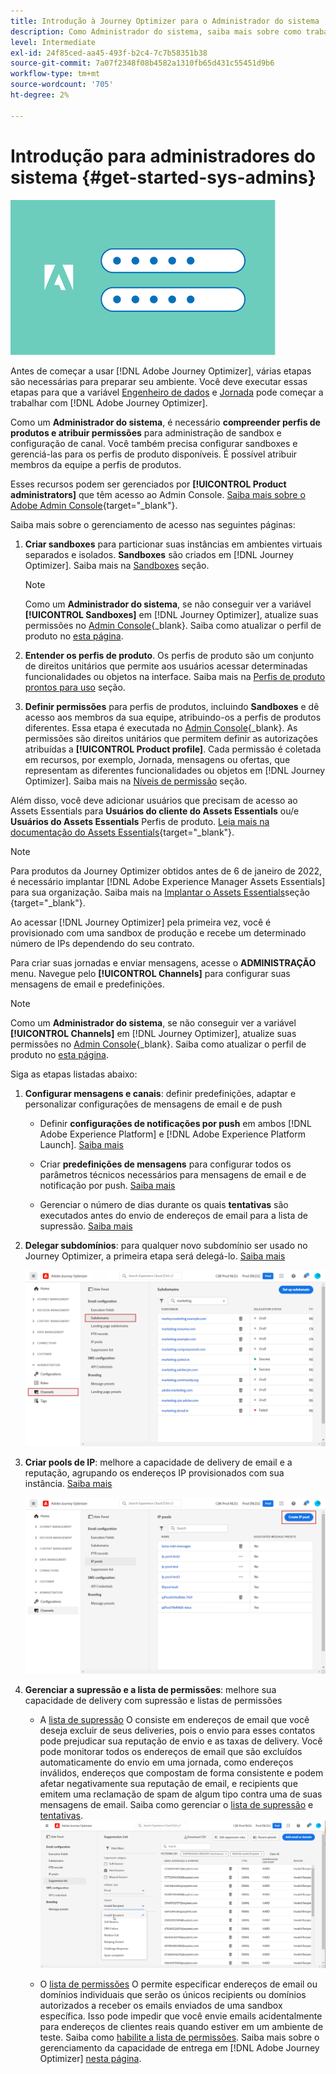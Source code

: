 ```yaml
---
title: Introdução à Journey Optimizer para o Administrador do sistema
description: Como Administrador do sistema, saiba mais sobre como trabalhar com a Journey Optimizer
level: Intermediate
exl-id: 24f85ced-aa45-493f-b2c4-7c7b58351b38
source-git-commit: 7a07f2348f08b4582a1310fb65d431c55451d9b6
workflow-type: tm+mt
source-wordcount: '705'
ht-degree: 2%

---
```


# Introdução para administradores do sistema {#get-started-sys-admins}

![administrador](assets/do-not-localize/user-2.png)

Antes de começar a usar [!DNL Adobe Journey Optimizer], várias etapas são necessárias para preparar seu ambiente.  Você deve executar essas etapas para que a variável [Engenheiro de dados](data-engineer.md) e [Jornada](marketer.md) pode começar a trabalhar com [!DNL Adobe Journey Optimizer].


Como um **Administrador do sistema**, é necessário **compreender perfis de produtos e atribuir permissões** para administração de sandbox e configuração de canal. Você também precisa configurar sandboxes e gerenciá-las para os perfis de produto disponíveis. É possível atribuir membros da equipe a perfis de produtos.

Esses recursos podem ser gerenciados por **[!UICONTROL Product administrators]** que têm acesso ao Admin Console. [Saiba mais sobre o Adobe Admin Console](https://helpx.adobe.com/br/enterprise/admin-guide.html){target=&quot;_blank&quot;}.

Saiba mais sobre o gerenciamento de acesso nas seguintes páginas:

1. **Criar sandboxes** para particionar suas instâncias em ambientes virtuais separados e isolados. **Sandboxes** são criados em [!DNL Journey Optimizer]. Saiba mais na [Sandboxes](../../administration/sandboxes.md) seção.

   >[!NOTE]
   >Como um **Administrador do sistema**, se não conseguir ver a variável **[!UICONTROL Sandboxes]** em [!DNL Journey Optimizer], atualize suas permissões no [Admin Console](https://adminconsole.adobe.com/){_blank}. Saiba como atualizar o perfil de produto no [esta página](../../administration/permissions.md#edit-product-profile).

1. **Entender os perfis de produto**. Os perfis de produto são um conjunto de direitos unitários que permite aos usuários acessar determinadas funcionalidades ou objetos na interface. Saiba mais na [Perfis de produto prontos para uso](../../administration/ootb-product-profiles.md) seção.

1. **Definir permissões** para perfis de produtos, incluindo **Sandboxes** e dê acesso aos membros da sua equipe, atribuindo-os a perfis de produtos diferentes. Essa etapa é executada no [Admin Console](https://adminconsole.adobe.com/){_blank}. As permissões são direitos unitários que permitem definir as autorizações atribuídas a **[!UICONTROL Product profile]**. Cada permissão é coletada em recursos, por exemplo, Jornada, mensagens ou ofertas, que representam as diferentes funcionalidades ou objetos em [!DNL Journey Optimizer]. Saiba mais na [Níveis de permissão](../../administration/high-low-permissions.md) seção.

Além disso, você deve adicionar usuários que precisam de acesso ao Assets Essentials para **Usuários do cliente do Assets Essentials** ou/e **Usuários do Assets Essentials** Perfis de produto. [Leia mais na documentação do Assets Essentials](https://experienceleague.adobe.com/docs/experience-manager-assets-essentials/help/deploy-administer.html){target=&quot;_blank&quot;}.

>[!NOTE]
>Para produtos da Journey Optimizer obtidos antes de 6 de janeiro de 2022, é necessário implantar [!DNL Adobe Experience Manager Assets Essentials] para sua organização. Saiba mais na [Implantar o Assets Essentials](https://experienceleague.adobe.com/docs/experience-manager-assets-essentials/help/deploy-administer.html)seção {target=&quot;_blank&quot;}.

Ao acessar [!DNL Journey Optimizer] pela primeira vez, você é provisionado com uma sandbox de produção e recebe um determinado número de IPs dependendo do seu contrato.

Para criar suas jornadas e enviar mensagens, acesse o **ADMINISTRAÇÃO** menu. Navegue pelo **[!UICONTROL Channels]** para configurar suas mensagens de email e predefinições.

>[!NOTE]
>Como um **Administrador do sistema**, se não conseguir ver a variável **[!UICONTROL Channels]** em [!DNL Journey Optimizer], atualize suas permissões no [Admin Console](https://adminconsole.adobe.com/){_blank}. Saiba como atualizar o perfil de produto no [esta página](../../administration/permissions.md#edit-product-profile).

Siga as etapas listadas abaixo:

1. **Configurar mensagens e canais**: definir predefinições, adaptar e personalizar configurações de mensagens de email e de push

   * Definir **configurações de notificações por push** em ambos [!DNL Adobe Experience Platform] e [!DNL Adobe Experience Platform Launch]. [Saiba mais](../../messages/push-gs.md)

   * Criar **predefinições de mensagens** para configurar todos os parâmetros técnicos necessários para mensagens de email e de notificação por push. [Saiba mais](../../configuration/message-presets.md)

   * Gerenciar o número de dias durante os quais **tentativas** são executados antes do envio de endereços de email para a lista de supressão. [Saiba mais](../../configuration/manage-suppression-list.md)

1. **Delegar subdomínios**: para qualquer novo subdomínio ser usado no Journey Optimizer, a primeira etapa será delegá-lo. [Saiba mais](../../configuration/about-subdomain-delegation.md)

   ![](../../assets/subdomain.png)

1. **Criar pools de IP**: melhore a capacidade de delivery de email e a reputação, agrupando os endereços IP provisionados com sua instância. [Saiba mais](../../configuration/ip-pools.md)

   ![](../../assets/ip-pool.png)

1. **Gerenciar a supressão e a lista de permissões**: melhore sua capacidade de delivery com supressão e listas de permissões

   * A [lista de supressão](../../messages/suppression-list.md) O consiste em endereços de email que você deseja excluir de seus deliveries, pois o envio para esses contatos pode prejudicar sua reputação de envio e as taxas de delivery. Você pode monitorar todos os endereços de email que são excluídos automaticamente do envio em uma jornada, como endereços inválidos, endereços que compostam de forma consistente e podem afetar negativamente sua reputação de email, e recipients que emitem uma reclamação de spam de algum tipo contra uma de suas mensagens de email. Saiba como gerenciar o [lista de supressão](../../configuration/manage-suppression-list.md) e [tentativas](../../configuration/retries.md).
   ![](../../assets/suppression-list-filtering-example.png)

   * O [lista de permissões](../../messages/allow-list.md) O permite especificar endereços de email ou domínios individuais que serão os únicos recipients ou domínios autorizados a receber os emails enviados de uma sandbox específica. Isso pode impedir que você envie emails acidentalmente para endereços de clientes reais quando estiver em um ambiente de teste. Saiba como [habilite a lista de permissões](../../messages/allow-list.md).
   Saiba mais sobre o gerenciamento da capacidade de entrega em [!DNL Adobe Journey Optimizer] [nesta página](../../messages/deliverability.md).
